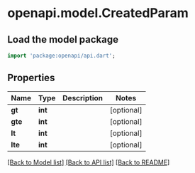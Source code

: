# openapi.model.CreatedParam

## Load the model package
```dart
import 'package:openapi/api.dart';
```

## Properties
Name | Type | Description | Notes
------------ | ------------- | ------------- | -------------
**gt** | **int** |  | [optional] 
**gte** | **int** |  | [optional] 
**lt** | **int** |  | [optional] 
**lte** | **int** |  | [optional] 

[[Back to Model list]](../README.md#documentation-for-models) [[Back to API list]](../README.md#documentation-for-api-endpoints) [[Back to README]](../README.md)


